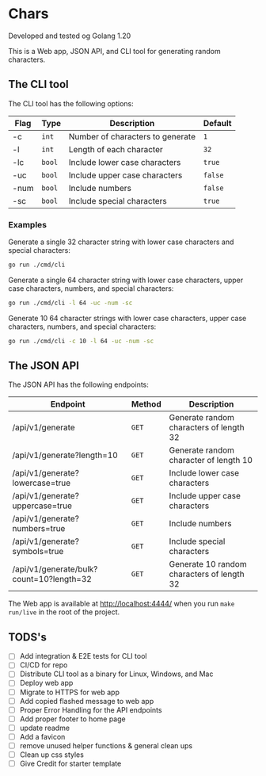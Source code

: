 # Chars

Developed and tested og Golang 1.20

This is a Web app, JSON API, and CLI tool for generating random characters.

## The CLI tool

The CLI tool has the following options:

| Flag | Type   | Description                      | Default |
| ---- | ------ | -------------------------------- | ------- |
| -c   | `int`  | Number of characters to generate | `1`     |
| -l   | `int`  | Length of each character         | `32`    |
| -lc  | `bool` | Include lower case characters    | `true`  |
| -uc  | `bool` | Include upper case characters    | `false` |
| -num | `bool` | Include numbers                  | `false` |
| -sc  | `bool` | Include special characters       | `true`  |

### Examples

Generate a single 32 character string with lower case characters and special characters:

```bash
go run ./cmd/cli
```

Generate a single 64 character string with lower case characters, upper case characters, numbers, and special characters:

```bash
go run ./cmd/cli -l 64 -uc -num -sc
```

Generate 10 64 character strings with lower case characters, upper case characters, numbers, and special characters:

```bash
go run ./cmd/cli -c 10 -l 64 -uc -num -sc
```

## The JSON API

The JSON API has the following endpoints:

| Endpoint                                 | Method | Description                                |
| ---------------------------------------- | ------ | ------------------------------------------ |
| /api/v1/generate                         | `GET`  | Generate random characters of length 32    |
| /api/v1/generate?length=10               | `GET`  | Generate random character of length 10     |
| /api/v1/generate?lowercase=true          | `GET`  | Include lower case characters              |
| /api/v1/generate?uppercase=true          | `GET`  | Include upper case characters              |
| /api/v1/generate?numbers=true            | `GET`  | Include numbers                            |
| /api/v1/generate?symbols=true            | `GET`  | Include special characters                 |
| /api/v1/generate/bulk?count=10?length=32 | `GET`  | Generate 10 random characters of length 32 |

The Web app is available at <http://localhost:4444/> when you run `make run/live` in the root of the project.

## TODS's

- [ ] Add integration & E2E tests for CLI tool
- [ ] CI/CD for repo
- [ ] Distribute CLI tool as a binary for Linux, Windows, and Mac
- [ ] Deploy web app
- [ ] Migrate to HTTPS for web app
- [ ] Add copied flashed message to web app
- [ ] Proper Error Handling for the API endpoints
- [ ] Add proper footer to home page
- [ ] update readme
- [ ] Add a favicon
- [ ] remove unused helper functions & general clean ups
- [ ] Clean up css styles
- [ ] Give Credit for starter template
